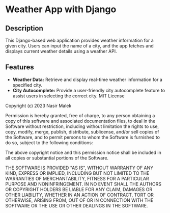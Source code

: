 # Weather App with Django

## Description

This Django-based web application provides weather information for a given city. Users can input the name of a city, and the app fetches and displays current weather details using a weather API.

## Features

- **Weather Data:** Retrieve and display real-time weather information for a specified city.
- **City Autocomplete:** Provide a user-friendly city autocomplete feature to assist users in selecting the correct city.
MIT License

Copyright (c) 2023 Nasir Malek

Permission is hereby granted, free of charge, to any person obtaining a copy
of this software and associated documentation files, to deal
in the Software without restriction, including without limitation the rights
to use, copy, modify, merge, publish, distribute, sublicense, and/or sell
copies of the Software, and to permit persons to whom the Software is
furnished to do so, subject to the following conditions:

The above copyright notice and this permission notice shall be included in all
copies or substantial portions of the Software.

THE SOFTWARE IS PROVIDED "AS IS", WITHOUT WARRANTY OF ANY KIND, EXPRESS OR
IMPLIED, INCLUDING BUT NOT LIMITED TO THE WARRANTIES OF MERCHANTABILITY,
FITNESS FOR A PARTICULAR PURPOSE AND NONINFRINGEMENT. IN NO EVENT SHALL THE
AUTHORS OR COPYRIGHT HOLDERS BE LIABLE FOR ANY CLAIM, DAMAGES OR OTHER
LIABILITY, WHETHER IN AN ACTION OF CONTRACT, TORT OR OTHERWISE, ARISING FROM,
OUT OF OR IN CONNECTION WITH THE SOFTWARE OR THE USE OR OTHER DEALINGS IN THE
SOFTWARE.
